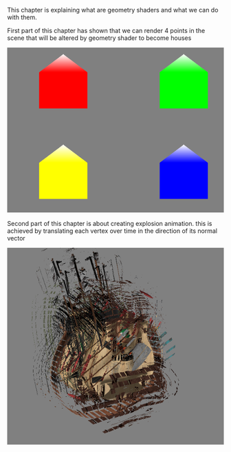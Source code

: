 This chapter is explaining what are geometry shaders and what we can do with them.

First part of this chapter has shown that we can render 4 points in the scene that will be altered by geometry shader to become houses 

![Alt text](Assets/ReameImages/houses.png)

Second part of this chapter is about creating explosion animation. this is achieved by translating each vertex over time in the direction of its normal vector

![Alt text](Assets/ReameImages/explodion.png)
